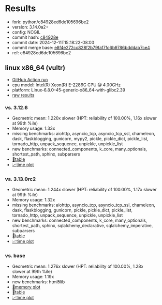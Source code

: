 # Results

- fork: python/c84928ed6de105696be2
- version: 3.14.0a2+
- config: NOGIL
- commit hash: [c84928e](https://github.com/python/cpython/commit/c84928e)
- commit date: 2024-12-11T15:18:22-08:00
- commit merge base: [e8f4e272cc828f2b79fa17fc6b9786bdddab7ce4](https://github.com/python/cpython/commit/e8f4e272cc828f2b79fa17fc6b9786bdddab7ce4)
- ref: c84928ed6de105696be2

## linux x86_64 (vultr)

- [GitHub Action run](https://github.com/facebookexperimental/free-threading-benchmarking/actions/runs/12287367377)
- cpu model: Intel(R) Xeon(R) E-2286G CPU @ 4.00GHz
- platform: Linux-6.8.0-45-generic-x86_64-with-glibc2.39
- [raw results](bm-20241211-vultr-x86_64-python-c84928ed6de105696be2-3.14.0a2%2B-c84928e.json)

### vs. 3.12.6

- Geometric mean: 1.220x slower (HPT: reliability of 100.00%, 1.16x slower at 99th %ile)
- Memory usage: 1.33x
- missing benchmarks: aiohttp, asyncio_tcp, asyncio_tcp_ssl, chameleon, dask, flaskblogging, gunicorn, mypy2, pickle, pickle_dict, pickle_list, tornado_http, unpack_sequence, unpickle, unpickle_list
- new benchmarks: connected_components, k_core, many_optionals, shortest_path, sphinx, subparsers
- [📄table](bm-20241211-vultr-x86_64-python-c84928ed6de105696be2-3.14.0a2%2B-c84928e-vs-3.12.6.md)
- [📈time plot](bm-20241211-vultr-x86_64-python-c84928ed6de105696be2-3.14.0a2%2B-c84928e-vs-3.12.6.svg)

### vs. 3.13.0rc2

- Geometric mean: 1.244x slower (HPT: reliability of 100.00%, 1.17x slower at 99th %ile)
- Memory usage: 1.32x
- missing benchmarks: aiohttp, asyncio_tcp, asyncio_tcp_ssl, chameleon, dask, flaskblogging, gunicorn, pickle, pickle_dict, pickle_list, tornado_http, unpack_sequence, unpickle, unpickle_list
- new benchmarks: connected_components, k_core, many_optionals, shortest_path, sphinx, sqlalchemy_declarative, sqlalchemy_imperative, subparsers
- [📄table](bm-20241211-vultr-x86_64-python-c84928ed6de105696be2-3.14.0a2%2B-c84928e-vs-3.13.0rc2.md)
- [📈time plot](bm-20241211-vultr-x86_64-python-c84928ed6de105696be2-3.14.0a2%2B-c84928e-vs-3.13.0rc2.svg)

### vs. base

- Geometric mean: 1.276x slower (HPT: reliability of 100.00%, 1.28x slower at 99th %ile)
- Memory usage: 1.19x
- new benchmarks: html5lib
- [🧠memory plot](bm-20241211-vultr-x86_64-python-c84928ed6de105696be2-3.14.0a2%2B-c84928e-vs-base-mem.svg)
- [📄table](bm-20241211-vultr-x86_64-python-c84928ed6de105696be2-3.14.0a2%2B-c84928e-vs-base.md)
- [📈time plot](bm-20241211-vultr-x86_64-python-c84928ed6de105696be2-3.14.0a2%2B-c84928e-vs-base.svg)

